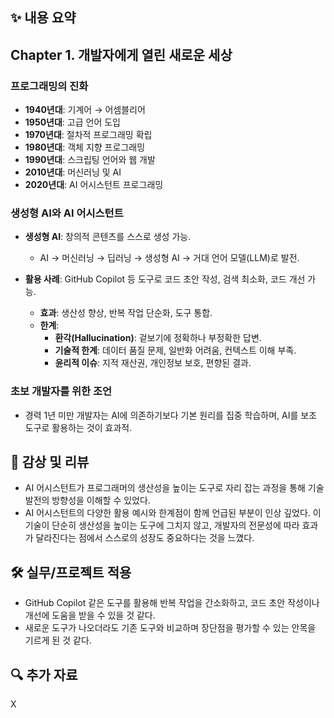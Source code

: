 ## ✨ 내용 요약

## Chapter 1. 개발자에게 열린 새로운 세상

### 프로그래밍의 진화

- **1940년대**: 기계어 → 어셈블리어
- **1950년대**: 고급 언어 도입
- **1970년대**: 절차적 프로그래밍 확립
- **1980년대**: 객체 지향 프로그래밍
- **1990년대**: 스크립팅 언어와 웹 개발
- **2010년대**: 머신러닝 및 AI
- **2020년대**: AI 어시스턴트 프로그래밍

### 생성형 AI와 AI 어시스턴트

- **생성형 AI**: 창의적 콘텐츠를 스스로 생성 가능.

  - AI → 머신러닝 → 딥러닝 → 생성형 AI → 거대 언어 모델(LLM)로 발전.

- **활용 사례**: GitHub Copilot 등 도구로 코드 초안 작성, 검색 최소화, 코드 개선 가능.
  - **효과**: 생산성 향상, 반복 작업 단순화, 도구 통합.
  - **한계**:
    - **환각(Hallucination)**: 겉보기에 정확하나 부정확한 답변.
    - **기술적 한계**: 데이터 품질 문제, 일반화 어려움, 컨텍스트 이해 부족.
    - **윤리적 이슈**: 지적 재산권, 개인정보 보호, 편향된 결과.

### 초보 개발자를 위한 조언

- 경력 1년 미만 개발자는 AI에 의존하기보다 기본 원리를 집중 학습하며, AI를 보조 도구로 활용하는 것이 효과적.

## 📝 감상 및 리뷰

- AI 어시스턴트가 프로그래머의 생산성을 높이는 도구로 자리 잡는 과정을 통해 기술 발전의 방향성을 이해할 수 있었다.
- AI 어시스턴트의 다양한 활용 예시와 한계점이 함께 언급된 부분이 인상 깊었다. 이 기술이 단순히 생산성을 높이는 도구에 그치지 않고, 개발자의 전문성에 따라 효과가 달라진다는 점에서 스스로의 성장도 중요하다는 것을 느꼈다.

## 🛠️ 실무/프로젝트 적용

- GitHub Copilot 같은 도구를 활용해 반복 작업을 간소화하고, 코드 초안 작성이나 개선에 도움을 받을 수 있을 것 같다.
- 새로운 도구가 나오더라도 기존 도구와 비교하며 장단점을 평가할 수 있는 안목을 기르게 된 것 같다.

## 🔍 추가 자료

X
